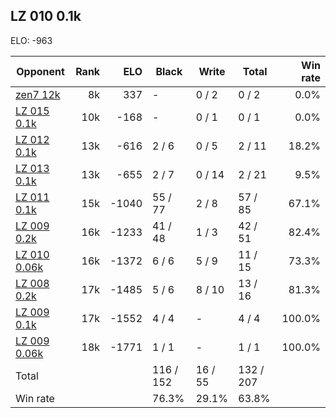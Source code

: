 ## LZ 010 0.1k ##

ELO: -963

Opponent | Rank | ELO | Black | Write | Total | Win rate
---------|-----:|----:|-------|-------|-------|-------:
[zen7 12k](zen7%2012k.md) | 8k | 337 | - | 0 / 2 | 0 / 2 | 0.0%
[LZ 015 0.1k](LZ%20015%200.1k.md) | 10k | -168 | - | 0 / 1 | 0 / 1 | 0.0%
[LZ 012 0.1k](LZ%20012%200.1k.md) | 13k | -616 | 2 / 6 | 0 / 5 | 2 / 11 | 18.2%
[LZ 013 0.1k](LZ%20013%200.1k.md) | 13k | -655 | 2 / 7 | 0 / 14 | 2 / 21 | 9.5%
[LZ 011 0.1k](LZ%20011%200.1k.md) | 15k | -1040 | 55 / 77 | 2 / 8 | 57 / 85 | 67.1%
[LZ 009 0.2k](LZ%20009%200.2k.md) | 16k | -1233 | 41 / 48 | 1 / 3 | 42 / 51 | 82.4%
[LZ 010 0.06k](LZ%20010%200.06k.md) | 16k | -1372 | 6 / 6 | 5 / 9 | 11 / 15 | 73.3%
[LZ 008 0.2k](LZ%20008%200.2k.md) | 17k | -1485 | 5 / 6 | 8 / 10 | 13 / 16 | 81.3%
[LZ 009 0.1k](LZ%20009%200.1k.md) | 17k | -1552 | 4 / 4 | - | 4 / 4 | 100.0%
[LZ 009 0.06k](LZ%20009%200.06k.md) | 18k | -1771 | 1 / 1 | - | 1 / 1 | 100.0%
Total | | | 116 / 152 | 16 / 55 | 132 / 207 | 
Win rate| | | 76.3% | 29.1% | 63.8% | 
